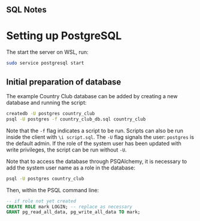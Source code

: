 SQL Notes
----

# Setting up PostgreSQL

The start the server on WSL, run: 
```bash
sudo service postgresql start
```

## Initial preparation of database

The example Country Club database can be added by creating a new database and running the script:
```bash
createdb -U postgres country_club
psql -U postgres -f country_club_db.sql country_club
```
Note that the `-f` flag indicates a script to be run. Scripts can also be run inside the client with `\i script.sql`. The `-U` flag signals the user: `postgres` is the default admin. If the role of the system user has been updated with write privileges, the script can be run without `-U`.

Note that to access the database through PSQAlchemy, it is necessary to add the system user name as a role in the database:
```bash
psql -U postgres country_club
```
Then, within the PSQL command line:
```sql
-- if role not yet created
CREATE ROLE mark LOGIN; -- replace as necessary
GRANT pg_read_all_data, pg_write_all_data TO mark;
```